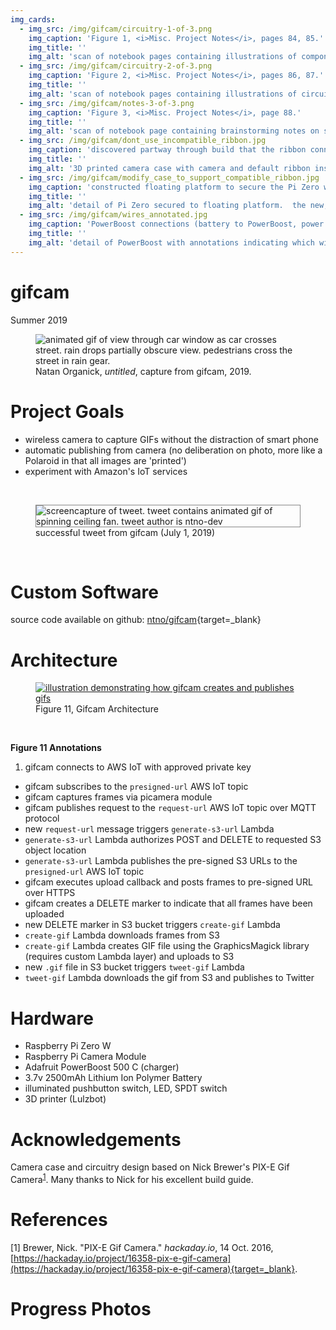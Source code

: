 ```yaml
---
img_cards: 
  - img_src: /img/gifcam/circuitry-1-of-3.png
    img_caption: 'Figure 1, <i>Misc. Project Notes</i>, pages 84, 85.'
    img_title: ''
    img_alt: 'scan of notebook pages containing illustrations of components and circuitry'
  - img_src: /img/gifcam/circuitry-2-of-3.png
    img_caption: 'Figure 2, <i>Misc. Project Notes</i>, pages 86, 87.'
    img_title: ''
    img_alt: 'scan of notebook pages containing illustrations of circuitry with labels indicating wire colors'
  - img_src: /img/gifcam/notes-3-of-3.png
    img_caption: 'Figure 3, <i>Misc. Project Notes</i>, page 88.'
    img_title: ''
    img_alt: 'scan of notebook page containing brainstorming notes on software components needed to securely upload images to Amazon S3 storage'
  - img_src: /img/gifcam/dont_use_incompatible_ribbon.jpg
    img_caption: 'discovered partway through build that the ribbon connector sold with camera was incompatible with Pi Zero W'
    img_title: ''
    img_alt: '3D printed camera case with camera and default ribbon installed.  annotation notes that this ribbon is incompatible with Pi Zero W'
  - img_src: /img/gifcam/modify_case_to_support_compatible_ribbon.jpg
    img_caption: 'constructed floating platform to secure the Pi Zero within reach of a shorter, compatible connector'
    img_title: ''
    img_alt: 'detail of Pi Zero secured to floating platform.  the new, compatible ribbon connector is able to reach the Pi Zero'
  - img_src: /img/gifcam/wires_annotated.jpg
    img_caption: 'PowerBoost connections (battery to PowerBoost, power switch to PowerBoost, PowerBoost to Pi Zero)'
    img_title: ''
    img_alt: 'detail of PowerBoost with annotations indicating which wires connect to the power switch, Pi Zero, and battery'
---
```

# gifcam
Summer 2019

<section>
  <figure>
    <img
      src="/img/gifcam/philly-07.gif"
      alt="animated gif of view through car window as car crosses street.  rain drops partially obscure view.  pedestrians cross the street in rain gear."
      title="capture from gifcam"
    />
    <figcaption>Natan Organick, <i>untitled</i>, capture from gifcam, 2019.</figcaption>
  </figure>
</section>



# Project Goals  

- wireless camera to capture GIFs without the distraction of smart phone
- automatic publishing from camera (no deliberation on photo, more like a Polaroid in that all images are 'printed')
- experiment with Amazon's IoT services

<br>
<section>
  <figure>
    <img style="border: 1px solid #888888;"
      src="/img/gifcam/tweet.gif"
      alt="screencapture of tweet.  tweet contains animated gif of spinning ceiling fan.  tweet author is ntno-dev"
      title="gif screencapture of tweet with gifcam capture attached"
    />
    <figcaption>successful tweet from gifcam (July 1, 2019)</figcaption>
  </figure>
</section>
<br>

# Custom Software  

source code available on github: [ntno/gifcam](https://github.com/ntno/gifcam){target=_blank}

# Architecture

<section>
  <figure>
    <a target="_blank" href="/img/gifcam/architecture.jpeg">
    <img
      src="/img/gifcam/architecture.jpeg"
      alt="illustration demonstrating how gifcam creates and publishes gifs"
      title="view diagram in new tab"
    />
    </a>
    <figcaption>Figure 11, Gifcam Architecture
      </ol>
    </figcaption>
  </figure>
</section>
<br>

**Figure 11 Annotations**

1. gifcam connects to AWS IoT with approved private key
- gifcam subscribes to the `presigned-url` AWS IoT topic
- gifcam captures frames via picamera module
- gifcam publishes request to the `request-url` AWS IoT topic over MQTT protocol
- new `request-url` message triggers `generate-s3-url` Lambda 
- `generate-s3-url` Lambda authorizes POST and DELETE to requested S3 object location
- `generate-s3-url` Lambda publishes the pre-signed S3 URLs to the `presigned-url` AWS IoT topic
- gifcam executes upload callback and posts frames to pre-signed URL over HTTPS
- gifcam creates a DELETE marker to indicate that all frames have been uploaded
- new DELETE marker in S3 bucket triggers `create-gif` Lambda
- `create-gif` Lambda downloads frames from S3
- `create-gif` Lambda creates GIF file using the GraphicsMagick library (requires custom Lambda layer) and uploads to S3
- new `.gif` file in S3 bucket triggers `tweet-gif` Lambda
- `tweet-gif` Lambda downloads the gif from S3 and publishes to Twitter 

# Hardware  

- Raspberry Pi Zero W
- Raspberry Pi Camera Module
- Adafruit PowerBoost 500 C (charger)
- 3.7v 2500mAh Lithium Ion Polymer Battery
- illuminated pushbutton switch, LED, SPDT switch
- 3D printer (Lulzbot)

# Acknowledgements

Camera case and circuitry design based on Nick Brewer's PIX-E Gif Camera<sup>[1](./#references)</sup>.  Many thanks to Nick for his excellent build guide.

# References

[1] Brewer, Nick.  "PIX-E Gif Camera."  *hackaday.io*, 14 Oct. 2016, [https://hackaday.io/project/16358-pix-e-gif-camera](https://hackaday.io/project/16358-pix-e-gif-camera){target=_blank}.


# Progress Photos  

